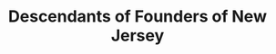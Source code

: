 ---
layout: repo
title: "Descendants of Founders of New Jersey"
id: 12681
permalink: repos/12681/
---